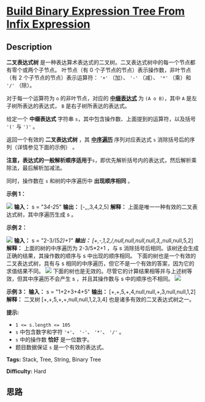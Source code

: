 # [Build Binary Expression Tree From Infix Expression][title]

## Description

**二叉表达式树** 是一种表达算术表达式的二叉树。二叉表达式树中的每一个节点都有零个或两个子节点。 叶节点（有 0
个子节点的节点）表示操作数，非叶节点（有 2 个子节点的节点）表示运算符： `'+'` （加）、 `'-'` （减）、 `'*'` （乘）和 `'/'`
（除）。

对于每一个运算符为 `o` 的非叶节点，对应的
**[中缀表达式](http://baike.baidu.com/item/中缀表达式/2725244?fr=aladdin)** 为 `(A o
B)`，其中 `A` 是左子树所表达的表达式， `B` 是右子树所表达的表达式。

给定一个 **中缀表达式** 字符串 `s`，其中包含操作数、上面提到的运算符，以及括号 `'('` 与 `')'` 。

返回一个有效的 **二叉表达式树** ，其
[**中序遍历**](http://baike.baidu.com/item/中序遍历/757281?fr=aladdin) 序列对应表达式 `s`
消除括号后的序列（详情参见下面的示例） _。_

**注意，表达式的一般解析顺序适用于**`s`，即优先解析括号内的表达式，然后解析乘除法，最后解析加减法。

同时，操作数在 `s` 和树的中序遍历中 **出现顺序相同** 。

**示例 1：**

![](https://assets.leetcode.com/uploads/2020/10/02/ex1-4.png)
            **输入：** s = "3*4-2*5"    **输出：** [-,*,*,3,4,2,5]    **解释：** 上面是唯一一种有效的二叉表达式树，其中序遍历生成 s 。    

**示例 2：**

![](https://assets.leetcode.com/uploads/2020/10/02/ex1-2.png)
            **输入：** s = "2-3/(5*2)+1"    **输出：** [+,-,1,2,/,null,null,null,null,3,*,null,null,5,2]    **解释：** 上面的树的中序遍历为 2-3/5*2+1 ，与 s 消除括号后相同。该树还会生成正确的结果，其操作数的顺序与 s 中出现的顺序相同。    下面的树也是一个有效的二叉表达式树，具有与 s 相同的中序遍历，但它不是一个有效的答案，因为它的求值结果不同。    ![](https://assets.leetcode.com/uploads/2020/10/02/ex1-1.png)    下面的树也是无效的。尽管它的计算结果相等并与上述树等效，但其中序遍历不会产生 s ，并且其操作数与 s 中的顺序也不相同。    ![](https://assets.leetcode.com/uploads/2020/10/02/ex1-3.png)    

**示例 3：**
            **输入：** s = "1+2+3+4+5"    **输出：** [+,+,5,+,4,null,null,+,3,null,null,1,2]    **解释：** 二叉树 [+,+,5,+,+,null,null,1,2,3,4] 也是诸多有效的二叉表达式树之一。

**提示:**

  * `1 <= s.length <= 105`
  * `s` 中包含数字和字符 `'+'`、 `'-'`、 `'*'`、 `'/'` 。
  * `s` 中的操作数 **恰好** 是一位数字。
  * 题目数据保证 `s` 是一个有效的表达式。


**Tags:** Stack, Tree, String, Binary Tree

**Difficulty:** Hard

## 思路

[title]: https://leetcode-cn.com/problems/build-binary-expression-tree-from-infix-expression
